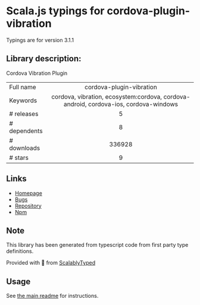 
# Scala.js typings for cordova-plugin-vibration

Typings are for version 3.1.1

## Library description:
Cordova Vibration Plugin

|                    |                 |
| ------------------ | :-------------: |
| Full name          | cordova-plugin-vibration |
| Keywords           | cordova, vibration, ecosystem:cordova, cordova-android, cordova-ios, cordova-windows |
| # releases         | 5 |
| # dependents       | 8 |
| # downloads        | 336928 |
| # stars            | 9 |

## Links
- [Homepage](https://github.com/apache/cordova-plugin-vibration#readme)
- [Bugs](https://issues.apache.org/jira/browse/CB)
- [Repository](https://github.com/apache/cordova-plugin-vibration)
- [Npm](https://www.npmjs.com/package/cordova-plugin-vibration)
    


## Note
This library has been generated from typescript code from first party type definitions.

Provided with :purple_heart: from [ScalablyTyped](https://github.com/oyvindberg/ScalablyTyped)

## Usage
See [the main readme](../../readme.md) for instructions.


